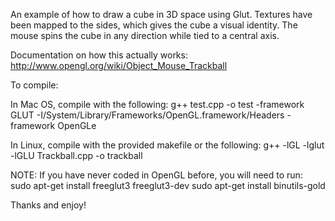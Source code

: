 An example of how to draw a cube in 3D space using Glut.
Textures have been mapped to the sides, which gives the cube a visual identity.
The mouse spins the cube in any direction while tied to a central axis.

Documentation on how this actually works:
http://www.opengl.org/wiki/Object_Mouse_Trackball

To compile:

In Mac OS, compile with the following:
g++ test.cpp -o test -framework GLUT -I/System/Library/Frameworks/OpenGL.framework/Headers -framework OpenGLe

In Linux, compile with the provided makefile or the following:
g++ -lGL -lglut -lGLU Trackball.cpp -o trackball

NOTE: If you have never coded in OpenGL before, you will need to run:
sudo apt-get install freeglut3 freeglut3-dev
sudo apt-get install binutils-gold

Thanks and enjoy!
